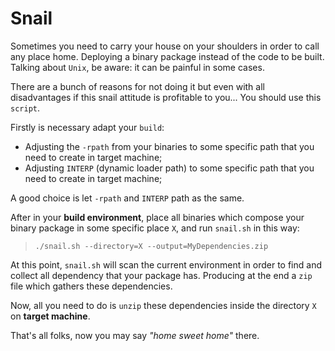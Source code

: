 # Snail

Sometimes you need to carry your house on your shoulders in order to call any place home. Deploying
a binary package instead of the code to be built. Talking about ``Unix``, be aware: it can be painful
in some cases.

There are a bunch of reasons for not doing it but even with all disadvantages if this snail attitude
is profitable to you... You should use this ``script``.

Firstly is necessary adapt your ``build``:

- Adjusting the ``-rpath`` from your binaries to some specific path that you need to create in target machine;
- Adjusting ``INTERP`` (dynamic loader path) to some specific path that you need to create in target machine;

A good choice is let ``-rpath`` and ``INTERP`` path as the same.

After in your **build environment**, place all binaries which compose your binary package in some specific place ``X``, and
run ``snail.sh`` in this way:

>``./snail.sh --directory=X --output=MyDependencies.zip``

At this point, ``snail.sh`` will scan the current environment in order to find and collect all dependency that
your package has. Producing at the end a ``zip`` file which gathers these dependencies.

Now, all you need to do is ``unzip`` these dependencies inside the directory ``X`` on **target machine**.

That's all folks, now you may say *"home sweet home"* there.

